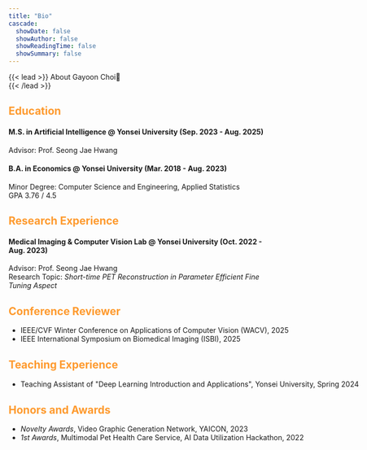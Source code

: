 ```yaml
---
title: "Bio"
cascade:
  showDate: false
  showAuthor: false
  showReadingTime: false
  showSummary: false
---
```


{{< lead >}}
About Gayoon Choi🙌  
{{< /lead >}}

<h2 style="color: #FE9A2E;">Education</h2>

#### M.S. in Artificial Intelligence @ Yonsei University (Sep. 2023 - Aug. 2025)
Advisor: Prof. Seong Jae Hwang

#### B.A. in Economics @ Yonsei University (Mar. 2018 - Aug. 2023)
Minor Degree: Computer Science and Engineering, Applied Statistics  
GPA 3.76 / 4.5

<h2 style="color: #FE9A2E;">Research Experience</h2>

#### Medical Imaging & Computer Vision Lab @ Yonsei University (Oct. 2022 - Aug. 2023)
Advisor: Prof. Seong Jae Hwang  
Research Topic: <i>Short-time PET Reconstruction in Parameter Efficient Fine Tuning Aspect</i>


<h2 style="color: #FE9A2E;">Conference Reviewer</h2>
<ul style="line-height: 1.2; white-space: nowrap;" align="left">
    <li>IEEE/CVF Winter Conference on Applications of Computer Vision (WACV), 2025</li>
    <li>IEEE International Symposium on Biomedical Imaging (ISBI), 2025</li>
</ul>

<h2 style="color: #FE9A2E;">Teaching Experience</h2>
<ul style="line-height: 1.2; white-space: nowrap;" align="left">
    <li>Teaching Assistant of "Deep Learning Introduction and Applications", Yonsei University, Spring 2024</li>
</ul>

<h2 style="color: #FE9A2E;">Honors and Awards</h2>
<ul style="line-height: 1.2; white-space: nowrap;" align="left">
    <li><i>Novelty Awards</i>, Video Graphic Generation Network, YAICON, 2023</li>
    <li><i>1st Awards</i>, Multimodal Pet Health Care Service, AI Data Utilization Hackathon, 2022</li>
</ul>